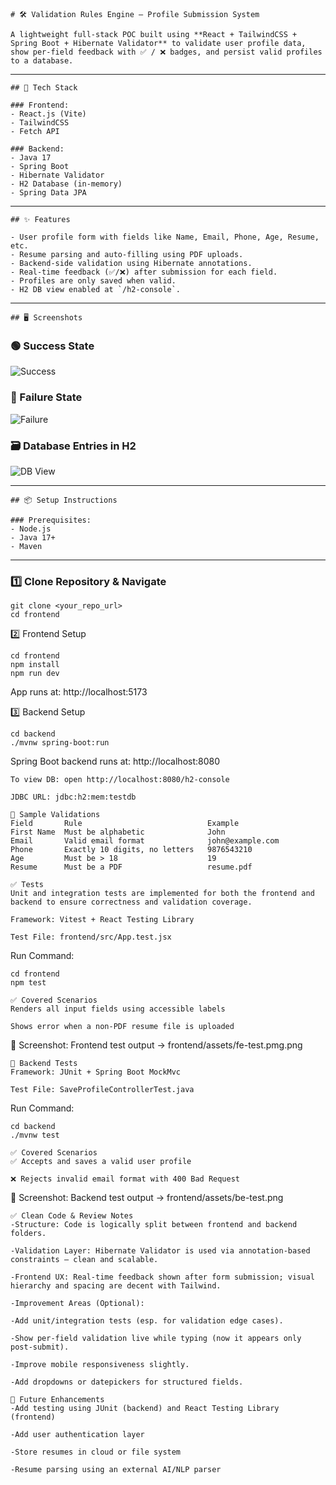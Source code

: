 ```
# 🛠️ Validation Rules Engine – Profile Submission System

A lightweight full-stack POC built using **React + TailwindCSS + Spring Boot + Hibernate Validator** to validate user profile data, show per-field feedback with ✅ / ❌ badges, and persist valid profiles to a database.
```
---
```
## 🚀 Tech Stack

### Frontend:
- React.js (Vite)
- TailwindCSS
- Fetch API

### Backend:
- Java 17
- Spring Boot
- Hibernate Validator
- H2 Database (in-memory)
- Spring Data JPA
```
---
```
## ✨ Features

- User profile form with fields like Name, Email, Phone, Age, Resume, etc.
- Resume parsing and auto-filling using PDF uploads.
- Backend-side validation using Hibernate annotations.
- Real-time feedback (✅/❌) after submission for each field.
- Profiles are only saved when valid.
- H2 DB view enabled at `/h2-console`.
```
---
```
## 🖥️ Screenshots
```
### 🟢 Success State

![Success](./screenshots/Screenshot%202025-06-27%20at%204.17.23 AM.png)

### 🔴 Failure State

![Failure](./screenshots/Screenshot%202025-06-27%20at%204.15.16 AM.png)

### 🗃️ Database Entries in H2

![DB View](./screenshots/Screenshot%202025-06-27%20at%204.18.24 AM.png)

---

```
## 📦 Setup Instructions

### Prerequisites:
- Node.js
- Java 17+
- Maven
```
---

### 1️⃣ Clone Repository & Navigate

```
git clone <your_repo_url>
cd frontend
```
2️⃣ Frontend Setup

```
cd frontend
npm install
npm run dev
```
App runs at: http://localhost:5173

3️⃣ Backend Setup

```
cd backend
./mvnw spring-boot:run
```
Spring Boot backend runs at: http://localhost:8080


```
To view DB: open http://localhost:8080/h2-console

JDBC URL: jdbc:h2:mem:testdb
```

```
📄 Sample Validations
Field	    Rule	                        Example
First Name	Must be alphabetic	            John
Email	    Valid email format	            john@example.com
Phone	    Exactly 10 digits, no letters	9876543210
Age	        Must be > 18	                19
Resume	    Must be a PDF	                resume.pdf
```

```
✅ Tests
Unit and integration tests are implemented for both the frontend and backend to ensure correctness and validation coverage.
```

```🔬 Frontend Tests
Framework: Vitest + React Testing Library

Test File: frontend/src/App.test.jsx
```
Run Command:

```
cd frontend
npm test
```

```
✅ Covered Scenarios
Renders all input fields using accessible labels

Shows error when a non-PDF resume file is uploaded
```

📸 Screenshot:
Frontend test output → frontend/assets/fe-test.pmg.png

```
🧪 Backend Tests
Framework: JUnit + Spring Boot MockMvc

Test File: SaveProfileControllerTest.java
```
Run Command:

```
cd backend
./mvnw test
```

```
✅ Covered Scenarios
✅ Accepts and saves a valid user profile

❌ Rejects invalid email format with 400 Bad Request
```
📸 Screenshot:
Backend test output → frontend/assets/be-test.png


```
✅ Clean Code & Review Notes
-Structure: Code is logically split between frontend and backend folders.

-Validation Layer: Hibernate Validator is used via annotation-based constraints – clean and scalable.

-Frontend UX: Real-time feedback shown after form submission; visual hierarchy and spacing are decent with Tailwind.

-Improvement Areas (Optional):

-Add unit/integration tests (esp. for validation edge cases).

-Show per-field validation live while typing (now it appears only post-submit).

-Improve mobile responsiveness slightly.

-Add dropdowns or datepickers for structured fields.
```

```
🧪 Future Enhancements
-Add testing using JUnit (backend) and React Testing Library (frontend)

-Add user authentication layer

-Store resumes in cloud or file system

-Resume parsing using an external AI/NLP parser
```


